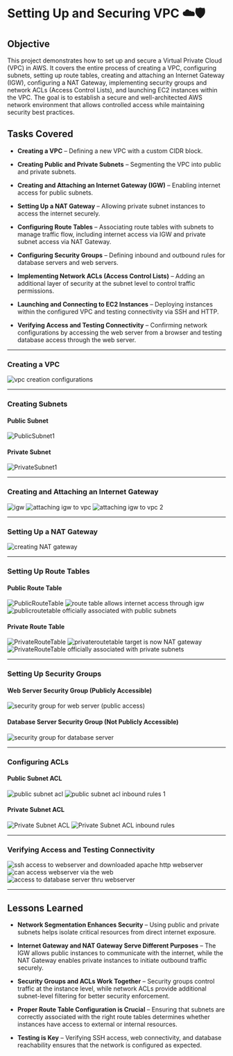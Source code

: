 # Setting Up and Securing VPC ☁️🛡️

## Objective
This project demonstrates how to set up and secure a Virtual Private Cloud (VPC) in AWS. It covers the entire process of creating a VPC, configuring subnets, setting up route tables, creating and attaching an Internet Gateway (IGW), configuring a NAT Gateway, implementing security groups and network ACLs (Access Control Lists), and launching EC2 instances within the VPC. The goal is to establish a secure and well-architected AWS network environment that allows controlled access while maintaining security best practices.

## Tasks Covered
- **Creating a VPC** – Defining a new VPC with a custom CIDR block.

- **Creating Public and Private Subnets** – Segmenting the VPC into public and private subnets.
- **Creating and Attaching an Internet Gateway (IGW)** – Enabling internet access for public subnets.
- **Setting Up a NAT Gateway** – Allowing private subnet instances to access the internet securely.
- **Configuring Route Tables** – Associating route tables with subnets to manage traffic flow, including internet access via IGW and private subnet access via NAT Gateway.
- **Configuring Security Groups** – Defining inbound and outbound rules for database servers and web servers.
- **Implementing Network ACLs (Access Control Lists)** – Adding an additional layer of security at the subnet level to control traffic permissions.
- **Launching and Connecting to EC2 Instances** – Deploying instances within the configured VPC and testing connectivity via SSH and HTTP.
- **Verifying Access and Testing Connectivity** – Confirming network configurations by accessing the web server from a browser and testing database access through the web server.
____________________________________________________________________________________________
### Creating a VPC
![vpc creation configurations](https://github.com/user-attachments/assets/b8576a82-7e84-46b4-b748-5f6b39a6314d)


____________________________________________________________________________________________
### Creating Subnets
#### Public Subnet
![PublicSubnet1](https://github.com/user-attachments/assets/af1172dd-fdd6-45f0-be2a-840fb7267443)
#### Private Subnet
![PrivateSubnet1](https://github.com/user-attachments/assets/a4f8e46f-a357-49da-bdbe-da69ef9dcf02)

___________________________________________________________________________________________________
### Creating and Attaching an Internet Gateway
![igw](https://github.com/user-attachments/assets/4d591932-fe09-40ed-bf95-42dd68f325d1)
![attaching igw to vpc](https://github.com/user-attachments/assets/49e597dc-7a2c-4ab3-a8e5-6521080668e4)
![attaching igw to vpc 2](https://github.com/user-attachments/assets/9e523b70-4512-4837-a93b-a5f96babd54f)

__________________________________________________________________________________________________
### Setting Up a NAT Gateway
![creating NAT gateway](https://github.com/user-attachments/assets/3dcf32f8-0c9a-4e0e-a03a-14db9294e00e)

_____________________________________________________________________________________________________
### Setting Up Route Tables
#### Public Route Table
![PublicRouteTable](https://github.com/user-attachments/assets/552747fe-8eda-4d71-8eb2-e188f6d16811)
![route table allows internet access through igw](https://github.com/user-attachments/assets/561a1b29-44bb-4dce-bf63-81da35e9f778)
![publicroutetable officially associated with public subnets](https://github.com/user-attachments/assets/1e95f5ed-012e-49ac-bdc0-bdc808f1c6c4)
#### Private Route Table
![PrivateRouteTable](https://github.com/user-attachments/assets/023003a7-cb82-4eee-8a57-923b8626a731)
![privateroutetable target is now NAT gateway](https://github.com/user-attachments/assets/3c0c665e-7770-4c72-a1ed-806d5799d69a)
![PrivateRouteTable officially associated with private subnets](https://github.com/user-attachments/assets/9fc2a28e-0006-475f-b71d-8e989fc4a068)

________________________________________________________________________________________________________________
### Setting Up Security Groups
#### Web Server Security Group (Publicly Accessible) 
![security group for web server (public access)](https://github.com/user-attachments/assets/2e36d197-7e5e-4e8b-bbce-a692dee8657d)
#### Database Server Security Group (Not Publicly Accessible)
![security group for database server](https://github.com/user-attachments/assets/fac34bef-d91f-4d71-b308-048bb8fade1a)

_____________________________________________________________________________________________________________________
### Configuring ACLs
#### Public Subnet ACL
![public subnet acl](https://github.com/user-attachments/assets/54702b1e-2843-4bdb-977c-f96aea803514)
![public subnet acl inbound rules 1](https://github.com/user-attachments/assets/2bc6d571-d5e1-4c18-a05a-04c98f949757)
#### Private Subnet ACL 
![Private Subnet ACL](https://github.com/user-attachments/assets/ae79a957-45cb-4dfb-9488-8fc1590782c2)
![Private Subnet ACL inbound rules](https://github.com/user-attachments/assets/e4fa6dbc-fc8c-4df3-9d0f-61da9029cf87)

________________________________________________________________________________________________________________________
### Verifying Access and Testing Connectivity
![ssh access to webserver and downloaded apache http webserver](https://github.com/user-attachments/assets/f88e77f7-5ea7-48fd-9f02-e0108e1e639e)
![can access webserver via the web](https://github.com/user-attachments/assets/0a8643a9-1ae9-4a91-84f5-defc41c12f63)
![access to database server thru webserver ](https://github.com/user-attachments/assets/3e5da64f-c11e-41ed-9b62-c7755df9d289)

____________________________________________________________________________________________________________________________
## Lessons Learned
- **Network Segmentation Enhances Security** – Using public and private subnets helps isolate critical resources from direct internet exposure.

- **Internet Gateway and NAT Gateway Serve Different Purposes** – The IGW allows public instances to communicate with the internet, while the NAT Gateway enables private instances to initiate outbound traffic securely.
- **Security Groups and ACLs Work Together** – Security groups control traffic at the instance level, while network ACLs provide additional subnet-level filtering for better security enforcement.
- **Proper Route Table Configuration is Crucial** – Ensuring that subnets are correctly associated with the right route tables determines whether instances have access to external or internal resources.
- **Testing is Key** – Verifying SSH access, web connectivity, and database reachability ensures that the network is configured as expected.

